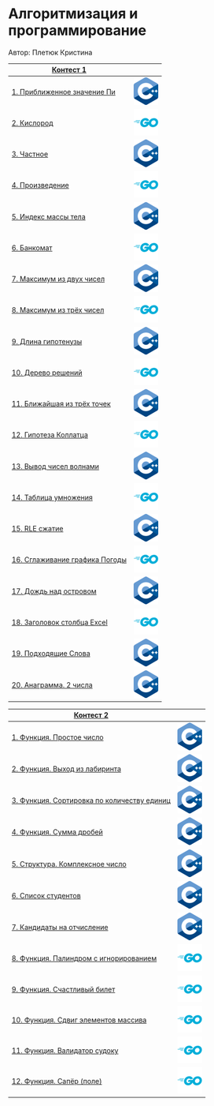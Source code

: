 # Алгоритмизация и программирование

Автор: Плетюк Кристина

|[Контест 1](https://contest.yandex.ru/contest/52142/problems/) |  |
| --- | :-: |
| [1. Приближенное значение Пи](./1/task01.cpp) | ![](./img/cpp.png) |
| [2. Кислород](./1/task02.go) |  ![](./img/go.png) |
| [3. Частное](./1/task03.cpp) | ![](./img/cpp.png) |
| [4. Произведение](./1/task04.go) | ![](./img/go.png) |
| [5. Индекс массы тела](./1/task05.cpp) | ![](./img/cpp.png) |
| [6. Банкомат](./1/task06.go) | ![](./img/go.png) |
| [7. Максимум из двух чисел](./1/task07.cpp) | ![](./img/cpp.png) |
| [8. Максимум из трёх чисел](./1/task08.go) | ![](./img/go.png) |
| [9. Длина гипотенузы](./1/task09.cpp) | ![](./img/cpp.png) |
| [10. Дерево решений](./1/task10.go) | ![](./img/go.png) |
| [11. Ближайшая из трёх точек](./1/task11.cpp) | ![](./img/cpp.png) |
| [12. Гипотеза Коллатца](./1/task12.go) | ![](./img/go.png) |
| [13. Вывод чисел волнами](./1/task13.cpp) | ![](./img/cpp.png) |
| [14. Таблица умножения](./1/task14.go) | ![](./img/go.png) |
| [15. RLE сжатие](./1/task15.cpp) | ![](./img/cpp.png) |
| [16. Сглаживание графика Погоды](./1/task16.go) | ![](./img/go.png) |
| [17. Дождь над островом](./1/task17.cpp) | ![](./img/cpp.png) |
| [18. Заголовок столбца Excel](./1/task18.go) | ![](./img/go.png) |
| [19. Подходящие Слова](./1/task19.cpp) | ![](./img/cpp.png) |
| [20. Анаграмма. 2 числа](./1/task20.cpp) | ![](./img/cpp.png) |

|[Контест 2](https://contest.yandex.ru/contest/52676/problems/) |  |
| --- | :-: |
| [1. Функция. Простое число](./2/task01.cpp) | ![](./img/cpp.png) |
| [2. Функция. Выход из лабиринта](./2/task02.cpp) |  ![](./img/cpp.png) |
| [3. Функция. Сортировка по количеству единиц](./2/task03.cpp) | ![](./img/cpp.png) |
| [4. Функция. Сумма дробей](./2/task04.cpp) | ![](./img/cpp.png) |
| [5. Структура. Комплексное число](./2/task05.cpp) | ![](./img/cpp.png) |
| [6. Список студентов](./2/task06.cpp) | ![](./img/cpp.png) |
| [7. Кандидаты на отчисление](./2/task07.cpp) | ![](./img/cpp.png) |
| [8. Функция. Палиндром с игнорированием](./2/task08.go) | ![](./img/go.png) |
| [9. Функция. Счастливый билет](./2/task09.go) | ![](./img/go.png) |
| [10. Функция. Сдвиг элементов массива](./2/task10.go) | ![](./img/go.png) |
| [11. Функция. Валидатор судоку](./2/task11.go) | ![](./img/go.png) |
| [12. Функция. Сапёр (поле)](./2/task12.go) | ![](./img/go.png) |



